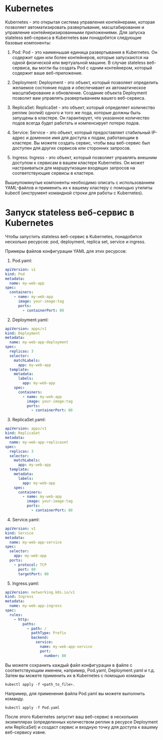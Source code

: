 # Kubernetes
Kubernetes - это открытая система управления контейнерами, которая позволяет автоматизировать развертывание, масштабирование и управление контейнеризированными приложениями. Для запуска stateless веб-сервиса в Kubernetes вам понадобятся следующие базовые компоненты:

1. Pod: Pod - это наименьшая единица развертывания в Kubernetes. Он содержит один или более контейнеров, которые запускаются на одной физической или виртуальной машине. В случае stateless веб-сервиса, вы могли бы создать Pod с одним контейнером, который содержит ваше веб-приложение.

2. Deployment: Deployment - это объект, который позволяет определить желаемое состояние подов и обеспечивает их автоматическое масштабирование и обновление. Создание объекта Deployment позволит вам управлять развертыванием вашего веб-сервиса.

3. ReplicaSet: ReplicaSet - это объект, который определяет количество реплик (копий) одного и того же пода, которые должны быть запущены в кластере. Он гарантирует, что указанное количество подов всегда будет работать и компенсирует потерю подов.

4. Service: Service - это объект, который предоставляет стабильный IP-адрес и доменное имя для доступа к подам, работающим в кластере. Вы можете создать сервис, чтобы ваш веб-сервис был доступен для других сервисов или сторонних запросов.

5. Ingress: Ingress - это объект, который позволяет управлять внешним доступом к сервисам в вашем кластере Kubernetes. Он может настраиваться для маршрутизации входящих запросов на соответствующие сервисы в кластере.

Вышеупомянутые компоненты необходимо описать с использованием YAML-файлов и применить их к вашему кластеру с помощью утилиты kubectl (инструмент командной строки для работы с Kubernetes). 

# Запуск stateless веб-сервис в Kubernetes
Чтобы запустить stateless веб-сервис в Kubernetes, понадобится несколько ресурсов: pod, deployment, replica set, service и ingress.

Примеры файлов конфигурации YAML для этих ресурсов:

1. Pod.yaml:
```yaml
apiVersion: v1
kind: Pod
metadata:
  name: my-web-app
spec:
  containers:
    - name: my-web-app
      image: your-image:tag
      ports:
        - containerPort: 80
```

2. Deployment.yaml:
```yaml
apiVersion: apps/v1
kind: Deployment
metadata:
  name: my-web-app-deployment
spec:
  replicas: 3
  selector:
    matchLabels:
      app: my-web-app
  template:
    metadata:
      labels:
        app: my-web-app
    spec:
      containers:
        - name: my-web-app
          image: your-image:tag
          ports:
            - containerPort: 80
```

3. ReplicaSet.yaml:
```yaml
apiVersion: apps/v1
kind: ReplicaSet
metadata:
  name: my-web-app-replicaset
spec:
  replicas: 3
  selector:
    matchLabels:
      app: my-web-app
  template:
    metadata:
      labels:
        app: my-web-app
    spec:
      containers:
        - name: my-web-app
          image: your-image:tag
          ports:
            - containerPort: 80
```


4. Service.yaml:
```yaml
apiVersion: v1
kind: Service
metadata:
  name: my-web-app-service
spec:
  selector:
    app: my-web-app
  ports:
    - protocol: TCP
      port: 80
      targetPort: 80
```

5. Ingress.yaml:
```yaml
apiVersion: networking.k8s.io/v1
kind: Ingress
metadata:
  name: my-web-app-ingress
spec:
  rules:
    - http:
        paths:
          - path: /
            pathType: Prefix
            backend:
              service:
                name: my-web-app-service
                port:
                  number: 80
```

Вы можете сохранить каждый файл конфигурации в файле с соответствующим именем, например, Pod.yaml, Deployment.yaml и т.д. 
Затем вы можете применить их в Kubernetes с помощью команды 
```shell
kubectl apply -f <path_to_file>.
```

Например, для применения файла Pod.yaml вы можете выполнить команду.
```shell
kubectl apply -f Pod.yaml
```

После этого Kubernetes запустит ваш веб-сервис в нескольких экземплярах (определенных количеством реплик в ресурсе Deployment или ReplicaSet) и создаст сервис и входную точку для доступа к вашему веб-сервису извне.